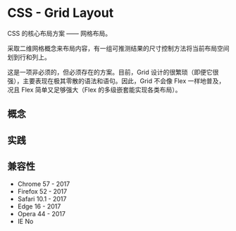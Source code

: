 # CSS - Grid Layout

CSS 的核心布局方案 —— 网格布局。

采取二维网格概念来布局内容，有一组可推测结果的尺寸控制方法将当前布局空间划到行和列上。

这是一项非必须的，但必须存在的方案。目前，Grid 设计的很繁琐（即便它很强），主要表现在极其零散的语法和语句。因此，Grid 不会像 Flex 一样地普及，况且 Flex 简单又足够强大（Flex 的多级嵌套能实现各类布局）。

## 概念

## 实践

## 兼容性

- Chrome 57 - 2017
- Firefox 52 - 2017
- Safari 10.1 - 2017
- Edge 16 - 2017
- Opera 44 - 2017
- IE No

